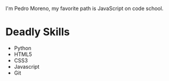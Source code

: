 I'm Pedro Moreno, my favorite path is JavaScript on code school.

Deadly Skills
==============
* Python
* HTML5
* CSS3
* Javascript
* Git
